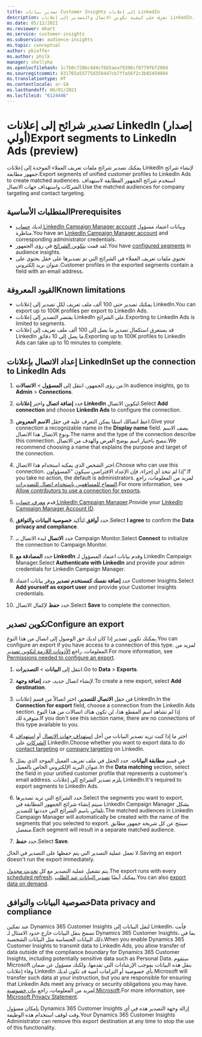 ```yaml
---
title: تصدير بيانات Customer Insights إلى إعلانات LinkedIn
description: تعرف على كيفية تكوين الاتصال والتصدير إلى إعلانات LinkedIn.
ms.date: 05/12/2021
ms.reviewer: mhart
ms.service: customer-insights
ms.subservice: audience-insights
ms.topic: conceptual
author: pkieffer
ms.author: philk
manager: shellyha
ms.openlocfilehash: 1c7b0c728bc4d4cf6b5aea79396cf0779fbf298d
ms.sourcegitcommit: 831765a55775d358447cb7ffa56f2c3b85459084
ms.translationtype: HT
ms.contentlocale: ar-SA
ms.lasthandoff: 06/01/2021
ms.locfileid: "6124446"
---
```

# <a name="export-segments-to-linkedin-ads-preview"></a><span data-ttu-id="2dcd1-103">تصدير شرائح إلى إعلانات LinkedIn (إصدار أولي)</span><span class="sxs-lookup"><span data-stu-id="2dcd1-103">Export segments to LinkedIn Ads (preview)</span></span>

<span data-ttu-id="2dcd1-104">يمكنك تصدير شرائح ملفات تعريف العملاء الموحدة إلى إعلانات LinkedIn لإنشاء شرائح جمهور مطابقة.</span><span class="sxs-lookup"><span data-stu-id="2dcd1-104">Export segments of unified customer profiles to LinkedIn Ads to create matched audiences.</span></span> <span data-ttu-id="2dcd1-105">استخدم شرائح الجمهور المطابقة لاستهداف الشركات واستهداف جهات الاتصال.</span><span class="sxs-lookup"><span data-stu-id="2dcd1-105">Use the matched audiences for company targeting and contact targeting.</span></span>

## <a name="prerequisites"></a><span data-ttu-id="2dcd1-106">المتطلبات الأساسية</span><span class="sxs-lookup"><span data-stu-id="2dcd1-106">Prerequisites</span></span>

-   <span data-ttu-id="2dcd1-107">لديك [حساب LinkedIn Campaign Manager account](https://business.linkedin.com/marketing-solutions/ads) وبيانات اعتماد مسؤول مناظرة.</span><span class="sxs-lookup"><span data-stu-id="2dcd1-107">You have an [LinkedIn Campaign Manager account](https://business.linkedin.com/marketing-solutions/ads) and corresponding administrator credentials.</span></span>
-   <span data-ttu-id="2dcd1-108">لقد قمت [بتكوين الشرائح](segments.md) في رؤى الجمهور.</span><span class="sxs-lookup"><span data-stu-id="2dcd1-108">You have [configured segments](segments.md) in audience insights.</span></span>
-   <span data-ttu-id="2dcd1-109">تحتوي ملفات تعريف العملاء في الشرائح التي تم تصديرها على حقل يحتوي على عنوان بريد إلكتروني.</span><span class="sxs-lookup"><span data-stu-id="2dcd1-109">Customer profiles in the exported segments contain a field with an email address.</span></span>

## <a name="known-limitations"></a><span data-ttu-id="2dcd1-110">القيود المعروفة</span><span class="sxs-lookup"><span data-stu-id="2dcd1-110">Known limitations</span></span>

- <span data-ttu-id="2dcd1-111">يمكنك تصدير حتى 100 ألف ملف تعريف لكل تصدير إلى إعلانات LinkedIn.</span><span class="sxs-lookup"><span data-stu-id="2dcd1-111">You can export up to 100K profiles per export to LinkedIn Ads.</span></span>
- <span data-ttu-id="2dcd1-112">يقتصر التصدير إلى إعلانات LinkedIn على الشرائح.</span><span class="sxs-lookup"><span data-stu-id="2dcd1-112">Exporting to LinkedIn Ads is limited to segments.</span></span>
- <span data-ttu-id="2dcd1-113">قد يستغرق استكمال تصدير ما يصل إلى 100 ألف ملف تعريف إلى إعلانات LinkedIn ما يصل إلى 10 دقائق.</span><span class="sxs-lookup"><span data-stu-id="2dcd1-113">Exporting up to 100K profiles to LinkedIn Ads can take up to 10 minutes to complete.</span></span> 

## <a name="set-up-the-connection-to-linkedin-ads"></a><span data-ttu-id="2dcd1-114">إعداد الاتصال بإعلانات LinkedIn</span><span class="sxs-lookup"><span data-stu-id="2dcd1-114">Set up the connection to LinkedIn Ads</span></span>

1. <span data-ttu-id="2dcd1-115">من رؤى الجمهور، انتقل إلى **المسؤول** > **الاتصالات**.</span><span class="sxs-lookup"><span data-stu-id="2dcd1-115">In audience insights, go to **Admin** > **Connections**.</span></span>

1. <span data-ttu-id="2dcd1-116">حدد **إضافة اتصال** واختر **إعلانات LinkedIn** لتكوين الاتصال.</span><span class="sxs-lookup"><span data-stu-id="2dcd1-116">Select **Add connection** and choose **LinkedIn Ads** to configure the connection.</span></span>

1. <span data-ttu-id="2dcd1-117">اعط اتصالك اسمًا يمكن التعرف عليه في حقل **الاسم المعروض**.</span><span class="sxs-lookup"><span data-stu-id="2dcd1-117">Give your connection a recognizable name in the **Display name** field.</span></span> <span data-ttu-id="2dcd1-118">يصف الاسم ونوع الاتصال هذا الاتصال.</span><span class="sxs-lookup"><span data-stu-id="2dcd1-118">The name and the type of the connection describe this connection.</span></span> <span data-ttu-id="2dcd1-119">ننصح باختيار اسم يوضح الغرض والهدف من الاتصال.</span><span class="sxs-lookup"><span data-stu-id="2dcd1-119">We recommend choosing a name that explains the purpose and target of the connection.</span></span>

1. <span data-ttu-id="2dcd1-120">اختر الشخص الذي يمكنه استخدام هذا الاتصال.</span><span class="sxs-lookup"><span data-stu-id="2dcd1-120">Choose who can use this connection.</span></span> <span data-ttu-id="2dcd1-121">إذا لم تتخذ أي إجراء، فإن الإعداد الافتراضي سيكون "المسؤولون".</span><span class="sxs-lookup"><span data-stu-id="2dcd1-121">If you take no action, the default is administrators.</span></span> <span data-ttu-id="2dcd1-122">لمزيد من المعلومات، راجع [السماح للمساهمين باستخدام اتصال للتصديرات](connections.md#allow-contributors-to-use-a-connection-for-exports).</span><span class="sxs-lookup"><span data-stu-id="2dcd1-122">For more information, see [Allow contributors to use a connection for exports](connections.md#allow-contributors-to-use-a-connection-for-exports).</span></span>

1. <span data-ttu-id="2dcd1-123">قدم [معرف حساب LinkedIn Campaign Manager](https://www.linkedin.com/help/lms/answer/a424270).</span><span class="sxs-lookup"><span data-stu-id="2dcd1-123">Provide your [LinkedIn Campaign Manager Account ID](https://www.linkedin.com/help/lms/answer/a424270).</span></span>

1. <span data-ttu-id="2dcd1-124">حدد **أوافق** لتأكيد **خصوصية البيانات والتوافق‬**.</span><span class="sxs-lookup"><span data-stu-id="2dcd1-124">Select **I agree** to confirm the **Data privacy and compliance**.</span></span>

1. <span data-ttu-id="2dcd1-125">حدد **الاتصال** لبدء الاتصال بـ Campaign Monitor.</span><span class="sxs-lookup"><span data-stu-id="2dcd1-125">Select **Connect** to initialize the connection to Campaign Monitor.</span></span>

1. <span data-ttu-id="2dcd1-126">حدد **المصادقة مع LinkedIn** وقدم بيانات اعتماد المسؤول لـ LinkedIn Campaign Manager.</span><span class="sxs-lookup"><span data-stu-id="2dcd1-126">Select **Authenticate with LinkedIn** and provide your admin credentials for LinkedIn Campaign Manager.</span></span>

1. <span data-ttu-id="2dcd1-127">حدد **إضافة نفسك كمستخدم تصدير** ووفر بيانات اعتماد Customer Insights.</span><span class="sxs-lookup"><span data-stu-id="2dcd1-127">Select **Add yourself as export user** and provide your Customer Insights credentials.</span></span>

1. <span data-ttu-id="2dcd1-128">حدد **حفظ** لإكمال الاتصال.</span><span class="sxs-lookup"><span data-stu-id="2dcd1-128">Select **Save** to complete the connection.</span></span>

## <a name="configure-an-export"></a><span data-ttu-id="2dcd1-129">تكوين تصدير</span><span class="sxs-lookup"><span data-stu-id="2dcd1-129">Configure an export</span></span>

<span data-ttu-id="2dcd1-130">يمكنك تكوين تصدير إذا كان لديك حق الوصول إلى اتصال من هذا النوع.</span><span class="sxs-lookup"><span data-stu-id="2dcd1-130">You can configure an export if you have access to a connection of this type.</span></span> <span data-ttu-id="2dcd1-131">لمزيد من المعلومات، راجع [الأذونات اللازمة لتكوين تصدير](export-destinations.md#set-up-a-new-export).</span><span class="sxs-lookup"><span data-stu-id="2dcd1-131">For more information, see [Permissions needed to configure an export](export-destinations.md#set-up-a-new-export).</span></span>

1. <span data-ttu-id="2dcd1-132">انتقل إلى **البيانات** > **التصديرات**.</span><span class="sxs-lookup"><span data-stu-id="2dcd1-132">Go to **Data** > **Exports**.</span></span>

1. <span data-ttu-id="2dcd1-133">لإنشاء اتصال جديد، حدد **إضافة وجهة**.</span><span class="sxs-lookup"><span data-stu-id="2dcd1-133">To create a new export, select **Add destination**.</span></span>

1. <span data-ttu-id="2dcd1-134">في حقل **الاتصال للتصدير**، اختر اتصالاً من قسم إعلانات LinkedIn.</span><span class="sxs-lookup"><span data-stu-id="2dcd1-134">In the **Connection for export** field, choose a connection from the LinkedIn Ads section.</span></span> <span data-ttu-id="2dcd1-135">إذا لم تشاهد اسم المقطع هذا، لن تكون هناك اتصالات من هذا النوع متوفرة لك.</span><span class="sxs-lookup"><span data-stu-id="2dcd1-135">If you don't see this section name, there are no connections of this type available to you.</span></span>

1. <span data-ttu-id="2dcd1-136">اختر ما إذا كنت تريد تصدير البيانات من أجل [استهداف جهات الاتصال](https://business.linkedin.com/marketing-solutions/ad-targeting/contact-targeting) أو [استهداف الشركات](https://business.linkedin.com/marketing-solutions/ad-targeting/account-targeting) على LinkedIn.</span><span class="sxs-lookup"><span data-stu-id="2dcd1-136">Choose whether you want to export data to do [contact targeting](https://business.linkedin.com/marketing-solutions/ad-targeting/contact-targeting) or [company targeting](https://business.linkedin.com/marketing-solutions/ad-targeting/account-targeting) on LinkedIn.</span></span> 

1. <span data-ttu-id="2dcd1-137">في قسم **مطابقة البيانات**، حدد الحقل في ملف تعريف العميل الموحد الذي يمثل عنوان البريد الإلكتروني الخاص بالعميل.</span><span class="sxs-lookup"><span data-stu-id="2dcd1-137">In the **Data matching** section, select the field in your unified customer profile that represents a customer's email address.</span></span> <span data-ttu-id="2dcd1-138">يلزم تصدير الشرائح إلى إعلانات LinkedIn.</span><span class="sxs-lookup"><span data-stu-id="2dcd1-138">It's required to export segments to LinkedIn Ads.</span></span>

1. <span data-ttu-id="2dcd1-139">حدد الشرائح التي تريد تصديرها.</span><span class="sxs-lookup"><span data-stu-id="2dcd1-139">Select the segments you want to export.</span></span> <span data-ttu-id="2dcd1-140">سيتم إنشاء شرائح الجمهور المطابقة في LinkedIn Campaign Manager بشكل تلقائي باسم الشرائح التي حددتها للتصدير.</span><span class="sxs-lookup"><span data-stu-id="2dcd1-140">The matched audiences in LinkedIn Campaign Manager will automatically be created with the name of the segments that you selected to export.</span></span> <span data-ttu-id="2dcd1-141">سينتج عن كل شريحة جمهور مطابق منفصل.</span><span class="sxs-lookup"><span data-stu-id="2dcd1-141">Each segment will result in a separate matched audience.</span></span> 

1. <span data-ttu-id="2dcd1-142">حدد **حفظ**.</span><span class="sxs-lookup"><span data-stu-id="2dcd1-142">Select **Save**.</span></span>

<span data-ttu-id="2dcd1-143">لا تعمل عملية التصدير التي يتم حفظها على التصدير في الحال.</span><span class="sxs-lookup"><span data-stu-id="2dcd1-143">Saving an export doesn't run the export immediately.</span></span>

<span data-ttu-id="2dcd1-144">يتم تشغيل عملية التصدير مع كل [تحديث مجدول](system.md#schedule-tab).</span><span class="sxs-lookup"><span data-stu-id="2dcd1-144">The export runs with every [scheduled refresh](system.md#schedule-tab).</span></span> <span data-ttu-id="2dcd1-145">يمكنك أيضًا [تصدير البيانات عند الطلب](export-destinations.md#run-exports-on-demand).</span><span class="sxs-lookup"><span data-stu-id="2dcd1-145">You can also [export data on demand](export-destinations.md#run-exports-on-demand).</span></span> 


## <a name="data-privacy-and-compliance"></a><span data-ttu-id="2dcd1-146">خصوصية البيانات والتوافق</span><span class="sxs-lookup"><span data-stu-id="2dcd1-146">Data privacy and compliance</span></span>

<span data-ttu-id="2dcd1-147">عند تمكين Dynamics 365 Customer Insights لنقل البيانات إلى LinkedIn، فأنت تسمح بنقل البيانات خارج حدود الامتثال لـ Dynamics 365 Customer Insights، بما في ذلك البيانات الحساسة مثل البيانات الشخصية.</span><span class="sxs-lookup"><span data-stu-id="2dcd1-147">When you enable Dynamics 365 Customer Insights to transmit data to LinkedIn Ads, you allow transfer of data outside of the compliance boundary for Dynamics 365 Customer Insights, including potentially sensitive data such as Personal Data.</span></span> <span data-ttu-id="2dcd1-148">ستقوم Microsoft بنقل هذه البيانات بموجب الإرشادات التي تقدمها، ولكنك مسؤول عن ضمان وفاء إعلانات LinkedIn بأي خصوصية أو التزامات أمنية قد تكون لديك.</span><span class="sxs-lookup"><span data-stu-id="2dcd1-148">Microsoft will transfer such data at your instruction, but you are responsible for ensuring that LinkedIn Ads meet any privacy or security obligations you may have.</span></span> <span data-ttu-id="2dcd1-149">لمزيد من المعلومات، راجع [بيان خصوصية Microsoft](https://go.microsoft.com/fwlink/?linkid=396732).</span><span class="sxs-lookup"><span data-stu-id="2dcd1-149">For more information, see [Microsoft Privacy Statement](https://go.microsoft.com/fwlink/?linkid=396732).</span></span>

<span data-ttu-id="2dcd1-150">بإمكان مسؤول Dynamics 365 Customer Insights إزالة وجهة التصدير هذه في أي وقت لوقف استخدام هذه الوظيفة.</span><span class="sxs-lookup"><span data-stu-id="2dcd1-150">Your Dynamics 365 Customer Insights Administrator can remove this export destination at any time to stop the use of this functionality.</span></span>
